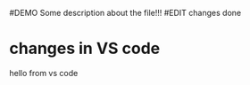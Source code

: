 #DEMO
Some description about the file!!!
#EDIT
changes done

# changes in VS code
hello from vs code
